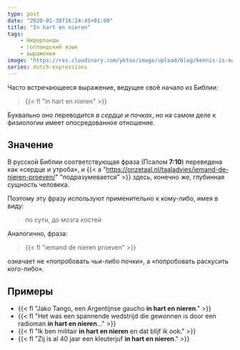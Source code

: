```yaml
---
type: post
date: "2020-01-30T16:24:45+01:00"
title: "In hart en nieren"
tags:
    - Нидерланды
    - голландский язык
    - выражения
image: "https://res.cloudinary.com/yktoo/image/upload/blog/kennis-is-macht.jpg"
series: dutch-expressions
---
```


Часто встречающееся выражение, ведущее своё начало из Библии:

> {{< fl "in hart en nieren" >}}

Буквально оно переводится *в сердце и почках*, но на самом деле к физиологии имеет опосредованное отношение.

<!--more-->

## Значение

В русской Библии соответствующая фраза (Псалом **7:10**) переведена как «сердце и утроба», и {{< a "https://onzetaal.nl/taaladvies/iemand-de-nieren-proeven/" "подразумевается" >}} здесь, конечно же, глубинная сущность человека.

Поэтому эту фразу используют применительно к кому-либо, имея в виду:

> по сути, до мозга костей

Аналогично, фраза:

> {{< fl "iemand de nieren proeven" >}}

означает не «попробовать чьи-либо почки», а «попробовать раскусить кого-либо».

## Примеры

* {{< fl "Jako Tango, een Argentijnse gaucho **in hart en nieren**." >}}
* {{< fl "Het was een spannende wedstrijd die gewonnen is door een radioman **in hart en nieren**…" >}}
* {{< fl "Ik ben militair **in hart en nieren** en dat blijf ik ook." >}}
* {{< fl "Zij is al 40 jaar een kleuterjuf **in hart en nieren**." >}}
